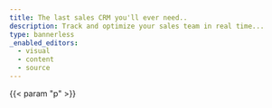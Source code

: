 ```yaml
---
title: The last sales CRM you'll ever need..
description: Track and optimize your sales team in real time...
type: bannerless
_enabled_editors:
  - visual
  - content
  - source
---
```

{{< param "p" >}}